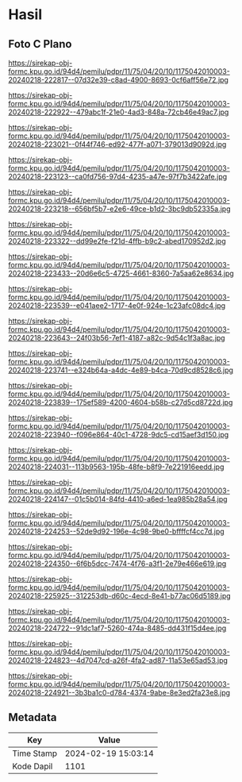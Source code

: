 # Hasil

## Foto C Plano

https://sirekap-obj-formc.kpu.go.id/94d4/pemilu/pdpr/11/75/04/20/10/1175042010003-20240218-222817--07d32e39-c8ad-4900-8693-0cf6aff56e72.jpg

https://sirekap-obj-formc.kpu.go.id/94d4/pemilu/pdpr/11/75/04/20/10/1175042010003-20240218-222922--479abc1f-21e0-4ad3-848a-72cb46e49ac7.jpg

https://sirekap-obj-formc.kpu.go.id/94d4/pemilu/pdpr/11/75/04/20/10/1175042010003-20240218-223021--0f44f746-ed92-477f-a071-379013d9092d.jpg

https://sirekap-obj-formc.kpu.go.id/94d4/pemilu/pdpr/11/75/04/20/10/1175042010003-20240218-223123--ca0fd756-97d4-4235-a47e-97f7b3422afe.jpg

https://sirekap-obj-formc.kpu.go.id/94d4/pemilu/pdpr/11/75/04/20/10/1175042010003-20240218-223218--656bf5b7-e2e6-49ce-b1d2-3bc9db52335a.jpg

https://sirekap-obj-formc.kpu.go.id/94d4/pemilu/pdpr/11/75/04/20/10/1175042010003-20240218-223322--dd99e2fe-f21d-4ffb-b9c2-abed170952d2.jpg

https://sirekap-obj-formc.kpu.go.id/94d4/pemilu/pdpr/11/75/04/20/10/1175042010003-20240218-223433--20d6e6c5-4725-4661-8360-7a5aa62e8634.jpg

https://sirekap-obj-formc.kpu.go.id/94d4/pemilu/pdpr/11/75/04/20/10/1175042010003-20240218-223539--e041aee2-1717-4e0f-924e-1c23afc08dc4.jpg

https://sirekap-obj-formc.kpu.go.id/94d4/pemilu/pdpr/11/75/04/20/10/1175042010003-20240218-223643--24f03b56-7ef1-4187-a82c-9d54c1f3a8ac.jpg

https://sirekap-obj-formc.kpu.go.id/94d4/pemilu/pdpr/11/75/04/20/10/1175042010003-20240218-223741--e324b64a-a4dc-4e89-b4ca-70d9cd8528c6.jpg

https://sirekap-obj-formc.kpu.go.id/94d4/pemilu/pdpr/11/75/04/20/10/1175042010003-20240218-223839--175ef589-4200-4604-b58b-c27d5cd8722d.jpg

https://sirekap-obj-formc.kpu.go.id/94d4/pemilu/pdpr/11/75/04/20/10/1175042010003-20240218-223940--f096e864-40c1-4728-9dc5-cd15aef3d150.jpg

https://sirekap-obj-formc.kpu.go.id/94d4/pemilu/pdpr/11/75/04/20/10/1175042010003-20240218-224031--113b9563-195b-48fe-b8f9-7e221916eedd.jpg

https://sirekap-obj-formc.kpu.go.id/94d4/pemilu/pdpr/11/75/04/20/10/1175042010003-20240218-224147--01c5b014-84fd-4410-a6ed-1ea985b28a54.jpg

https://sirekap-obj-formc.kpu.go.id/94d4/pemilu/pdpr/11/75/04/20/10/1175042010003-20240218-224253--52de9d92-196e-4c98-9be0-bffffcf4cc7d.jpg

https://sirekap-obj-formc.kpu.go.id/94d4/pemilu/pdpr/11/75/04/20/10/1175042010003-20240218-224350--6f6b5dcc-7474-4f76-a3f1-2e79e466e619.jpg

https://sirekap-obj-formc.kpu.go.id/94d4/pemilu/pdpr/11/75/04/20/10/1175042010003-20240218-225925--312253db-d60c-4ecd-8e41-b77ac06d5189.jpg

https://sirekap-obj-formc.kpu.go.id/94d4/pemilu/pdpr/11/75/04/20/10/1175042010003-20240218-224722--91dc1af7-5260-474a-8485-dd431f15d4ee.jpg

https://sirekap-obj-formc.kpu.go.id/94d4/pemilu/pdpr/11/75/04/20/10/1175042010003-20240218-224823--4d7047cd-a26f-4fa2-ad87-11a53e65ad53.jpg

https://sirekap-obj-formc.kpu.go.id/94d4/pemilu/pdpr/11/75/04/20/10/1175042010003-20240218-224921--3b3ba1c0-d784-4374-9abe-8e3ed2fa23e8.jpg


## Metadata

| Key        | Value               |
| ---------- | ------------------- |
| Time Stamp | 2024-02-19 15:03:14 |
| Kode Dapil | 1101                |



